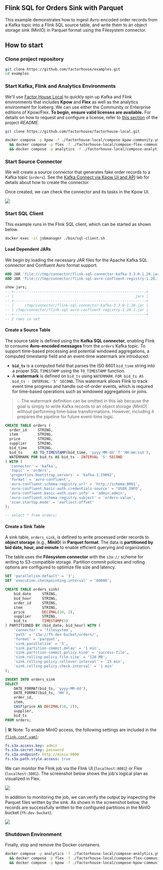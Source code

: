 ## Flink SQL for Orders Sink with Parquet

This example demonstrates how to ingest Avro-encoded order records from a Kafka topic into a Flink SQL source table, and write them to an object storage sink (MinIO) in Parquet format using the Filesystem connector.

## How to start

### Clone project repository

```bash
git clone https://github.com/factorhouse/examples.git
cd examples
```

### Start Kafka, Flink and Analytics Environments

We'll use [Factor House Local](https://github.com/factorhouse/factorhouse-local) to quickly spin up Kafka and Flink environments that includes **Kpow** and **Flex** as well as the analytics environment for Iceberg. We can use either the Community or Enterprise editions of Kpow/Flex. **To begin, ensure valid licenses are available.** For details on how to request and configure a license, refer to [this section](https://github.com/factorhouse/factorhouse-local?tab=readme-ov-file#update-kpow-and-flex-licenses) of the project _README_.

```bash
git clone https://github.com/factorhouse/factorhouse-local.git

docker compose -p kpow -f ./factorhouse-local/compose-kpow-community.yml up -d \
  && docker compose -p flex -f ./factorhouse-local/compose-flex-community.yml up -d \
  && docker compose -p analytics -f ./factorhouse-local/compose-analytics.yml up -d
```

### Start Source Connector

We will create a source connector that generates fake order records to a Kafka topic (`orders`). See the [Kafka Connect via Kpow UI and API](../fh-local-kafka-connect-orders/) lab for details about how to create the connector.

Once created, we can check the connector and its tasks in the Kpow UI.

![](./images/kafka-connector.png)

### Start SQL Client

This example runs in the Flink SQL client, which can be started as shown below.

```bash
docker exec -it jobmanager ./bin/sql-client.sh
```

#### Load Dependent JARs

We begin by loading the necessary JAR files for the Apache Kafka SQL connector and Confluent Avro format support.

```sql
ADD JAR 'file:///tmp/connector/flink-sql-connector-kafka-3.3.0-1.20.jar';
ADD JAR 'file:///tmp/connector/flink-sql-avro-confluent-registry-1.20.1.jar';

show jars;
-- +-------------------------------------------------------------+
-- |                                                        jars |
-- +-------------------------------------------------------------+
-- |     /tmp/connector/flink-sql-connector-kafka-3.3.0-1.20.jar |
-- | /tmp/connector/flink-sql-avro-confluent-registry-1.20.1.jar |
-- +-------------------------------------------------------------+
-- 2 rows in set
```

#### Create a Source Table

The source table is defined using the **Kafka SQL connector**, enabling Flink to consume **Avro-encoded messages** from the `orders` Kafka topic. To support time-based processing and potential windowed aggregations, a computed timestamp field and an event-time watermark are introduced:

- **`bid_ts`** is a computed field that parses the ISO 8601 `bid_time` string into a proper SQL `TIMESTAMP` using the `TO_TIMESTAMP` function.
- A **watermark** is defined on `bid_ts` using `WATERMARK FOR bid_ts AS bid_ts - INTERVAL '5' SECOND`. This watermark allows Flink to track event time progress and handle out-of-order events, which is required for time-based operations such as windowed aggregations or joins.

> 💡 The watermark definition can be omitted in this lab because the goal is simply to write Kafka records to an object storage (_MinIO_) without performing time-base transformations. However, including it prepares the pipeline for future event-time logic.

```sql
CREATE TABLE orders (
  order_id     STRING,
  item         STRING,
  price        STRING,
  supplier     STRING,
  bid_time     STRING,
  bid_ts     AS TO_TIMESTAMP(bid_time, 'yyyy-MM-dd''T''HH:mm:ssX'),
  WATERMARK FOR bid_ts AS bid_ts - INTERVAL '5' SECOND
) WITH (
  'connector' = 'kafka',
  'topic' = 'orders',
  'properties.bootstrap.servers' = 'kafka-1:19092',
  'format' = 'avro-confluent',
  'avro-confluent.schema-registry.url' = 'http://schema:8081',
  'avro-confluent.basic-auth.credentials-source' = 'USER_INFO',
  'avro-confluent.basic-auth.user-info' = 'admin:admin',
  'avro-confluent.schema-registry.subject' = 'orders-value',
  'scan.startup.mode' = 'earliest-offset'
);

-- select * from orders;
```

#### Create a Sink Table

A sink table, `orders_sink`, is defined to write processed order records to **object storage** (e.g., **MinIO**) in **Parquet format**. The data is **partitioned by bid date, hour, and minute** to enable efficient querying and organization.

The table uses the **Filesystem connector** with the `s3a://` scheme for writing to S3-compatible storage. Partition commit policies and rolling options are configured to optimize file size and latency.

```sql
SET 'parallelism.default' = '3';
SET 'execution.checkpointing.interval' = '60000';

CREATE TABLE orders_sink(
    bid_date     STRING,
    bid_hour     STRING,
    order_id     STRING,
    item         STRING,
    price        DECIMAL(10, 2),
    supplier     STRING,
    bid_ts       TIMESTAMP(3)
) PARTITIONED BY (bid_date, bid_hour) WITH (
    'connector' = 'filesystem',
    'path' = 's3a://fh-dev-bucket/orders/',
    'format' = 'parquet',
    'sink.parallelism' = '3',
    'sink.partition-commit.delay' = '1 min',
    'sink.partition-commit.policy.kind' = 'success-file',
    'sink.rolling-policy.file-size' = '128 MB',
    'sink.rolling-policy.rollover-interval' = '15 min',
    'sink.rolling-policy.check-interval' = '1 min'
);

INSERT INTO orders_sink
SELECT
    DATE_FORMAT(bid_ts, 'yyyy-MM-dd'),
    DATE_FORMAT(bid_ts, 'HH'),
    order_id,
    item,
    CAST(price AS DECIMAL(10, 2)),
    supplier,
    bid_ts
FROM orders;
```

| 🛠 Note: To enable MinIO access, the following settings are included in the [`flink-conf.yaml`](https://github.com/factorhouse/factorhouse-local/blob/main/resources/flex/flink/flink-conf.yaml):

```yaml
fs.s3a.access.key: admin
fs.s3a.secret.key: password
fs.s3a.endpoint: http://minio:9000
fs.s3a.path.style.access: true
```

We can monitor the Flink job via the Flink UI (`localhost:8081`) or Flex (`localhost:3001`). The screenshot below shows the job's logical plan as visualized in Flex.

![](./images/flex-01.png)

In addition to monitoring the job, we can verify the output by inspecting the Parquet files written by the sink. As shown in the screenshot below, the records are successfully written to the configured partitions in the MinIO bucket (`fh-dev-bucket`).

![](./images/minio-01.png)

### Shutdown Environment

Finally, stop and remove the Docker containers.

```bash
docker compose -p analytics -f ./factorhouse-local/compose-analytics.yml down \
  && docker compose -p flex -f ./factorhouse-local/compose-flex-community.yml down \
  && docker compose -p kpow -f ./factorhouse-local/compose-kpow-community.yml down
```
